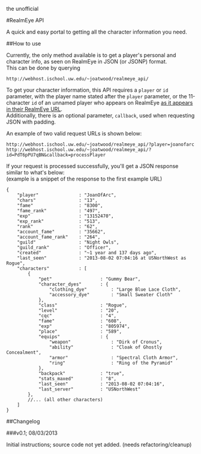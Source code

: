 the unofficial

#RealmEye API

A quick and easy portal to getting all the character information you need.

##How to use

Currently, the only method available is to get a player's personal and character info, as seen on RealmEye in JSON (or JSONP) format.  
This can be done by querying

    http://webhost.ischool.uw.edu/~joatwood/realmeye_api/

To get your character information, this API requires a `player` or `id` parameter, with the player name stated after the `player` parameter, or the 11-character `id` of an unnamed player who appears on RealmEye [as it appears in their RealmEye URL](https://www.realmeye.com/recently-seen-unnamed-players).  
Additionally, there is an optional parameter, `callback`, used when requesting JSON with padding.

An example of two valid request URLs is shown below:

    http://webhost.ischool.uw.edu/~joatwood/realmeye_api/?player=joanofarc
    http://webhost.ischool.uw.edu/~joatwood/realmeye_api/?id=PdT6pPU7qBN&callback=processPlayer

If your request is processed successfully, you'll get a JSON response similar to what's below:  
(example is a snippet of the response to the first example URL)

    {
        "player"               : "JoanOfArc",
        "chars"                : "13",
        "fame"                 : "8300",
        "fame_rank"            : "497",
        "exp"                  : "13152470",
        "exp_rank"             : "513",
        "rank"                 : "62",
        "account_fame"         : "35662",
        "account_fame_rank"    : "264",
        "guild"                : "Night Owls",
        "guild_rank"           : "Officer",
        "created"              : "~1 year and 137 days ago",
        "last_seen"            : "2013-08-02 07:04:16 at USNorthWest as Rogue",
        "characters"           : [
            {
                "pet"                  : "Gummy Bear",
                "character_dyes"       : {
                    "clothing_dye"         : "Large Blue Lace Cloth",
                    "accessory_dye"        : "Small Sweater Cloth"
                },
                "class"                : "Rogue",
                "level"                : "20",
                "cqc"                  : "4",
                "fame"                 : "608",
                "exp"                  : "805974",
                "place"                : "589",
                "equips"               : {
                    "weapon"               : "Dirk of Cronus",
                    "ability"              : "Cloak of Ghostly Concealment",
                    "armor"                : "Spectral Cloth Armor",
                    "ring"                 : "Ring of the Pyramid"
                },
                "backpack"             : "true",
                "stats_maxed"          : "8",
                "last_seen"            : "2013-08-02 07:04:16",
                "last_server"          : "USNorthWest"
            },
            //... (all other characters)
        ]
    }

##Changelog

###v0.1; 08/03/2013

Initial instructions; source code not yet added. (needs refactoring/cleanup)